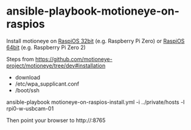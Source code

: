 # ansible-playbook-motioneye-on-raspios
Install motioneye on [RaspiOS 32bit](https://downloads.raspberrypi.com/raspios_lite_armhf/images/) (e.g. Raspberry Pi Zero) or [RaspiOS 64bit](https://downloads.raspberrypi.com/raspios_lite_arm64/images/) (e.g. Raspberry Pi Zero 2)

Steps from https://github.com/motioneye-project/motioneye/tree/dev#installation

* download
* /etc/wpa_supplicant.conf
* /boot/ssh


ansible-playbook motioneye-on-raspios-install.yml -i ../private/hosts -l rpi0-w-usbcam-01

Then point your browser to http://<ip-address>:8765

